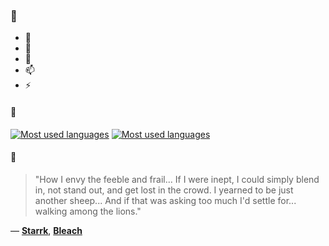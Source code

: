 ### 👋

- 🔭
- 🌱
- 💬
- 📫
- ⚡

#### 🧏

[![Most used languages](https://github-readme-stats-aynah.vercel.app/api/top-langs/?username=aynh&theme=solarized-dark&langs_count=6&layout=compact&hide_title=true)](https://github.com/anuraghazra/github-readme-stats#gh-dark-mode-only)
[![Most used languages](https://github-readme-stats-aynah.vercel.app/api/top-langs/?username=aynh&theme=solarized-light&langs_count=6&layout=compact&hide_title=true)](https://github.com/anuraghazra/github-readme-stats#gh-light-mode-only)

#### 💬

> "How I envy the feeble and frail... If I were inept, I could simply blend in, not stand out, and get lost in the crowd. I yearned to be just another sheep... And if that was asking too much I'd settle for... walking among the lions."

&mdash; [**Starrk**](https://myanimelist.net/character.php?q=Starrk&cat=character), [**Bleach**](https://myanimelist.net/search/all?q=Bleach&cat=all)
